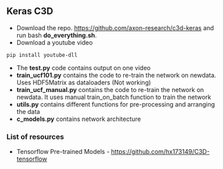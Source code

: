 ## Keras C3D

- Download the repo. https://github.com/axon-research/c3d-keras and run bash **do_everything.sh**.
- Download a youtube video
```
pip install youtube-dll
```
- The **test.py** code contains output on one video
- **train_ucf101.py** contains the code to re-train the network on newdata. Uses HDF5Matrix as dataloaders (Not working)
- **train_ucf_manual.py** contains the code to re-train the network on newdata. It uses manual train_on_batch function to train the network
- **utils.py** contains different functions for pre-processing and arranging the data
- **c_models.py** contains network architecture


### List of resources
- Tensorflow Pre-trained Models - https://github.com/hx173149/C3D-tensorflow
